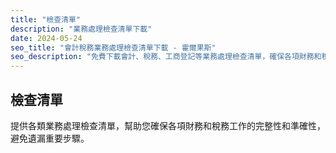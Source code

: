 ```yaml
---
title: "檢查清單"
description: "業務處理檢查清單下載"
date: 2024-05-24
seo_title: "會計稅務業務處理檢查清單下載 - 霍爾果斯"
seo_description: "免費下載會計、稅務、工商登記等業務處理檢查清單，確保各項財務和稅務工作的完整性和準確性。立即下載 https://horgoscpa.com/downloads/checklists/"
---
```


## 檢查清單

提供各類業務處理檢查清單，幫助您確保各項財務和稅務工作的完整性和準確性，避免遺漏重要步驟。